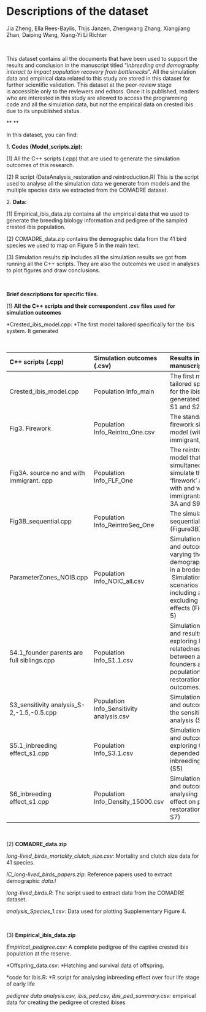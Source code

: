 # **Descriptions of the dataset**

Jia Zheng, Ella Rees-Baylis, Thijs Janzen, Zhengwang Zhang, Xiangjiang Zhan, Daiping Wang, Xiang-Yi Li Richter

 

This dataset contains all the documents that have been used to support the results and conclusion in the manuscript titled “*Inbreeding and demography interact to impact population recovery from bottlenecks*”. All the simulation data and empirical data related to this study are stored in this dataset for further scientific validation. This dataset at the peer-review stage is accessible only to the reviewers and editors. Once it is published, readers who are interested in this study are allowed to access the programming code and all the simulation data, but not the empirical data on crested ibis due to its unpublished status.  

\** **

In this dataset, you can find:

1\. **Codes (Model_scripts.zip):**

(1) All the C++ scripts (.cpp) that are used to generate the simulation outcomes of this research.

(2) R script (DataAnalysis_restoration and reintroduction.R) This is the script used to analyse all the simulation data we generate from models and the multiple species data we extracted from the COMADRE dataset.

2\. **Data:**

(1) Empirical_ibis_data.zip contains all the empirical data that we used to generate the breeding biology information and pedigree of the sampled crested ibis population.

(2) COMADRE_data.zip contains the demographic data from the 41 bird species we used to map on Figure 5 in the main text.

(3) Simulation results.zip includes all the simulation results we got from running all the C++ scripts. They are also the outcomes we used in analyses to plot figures and draw conclusions.

 

**Brief descriptions for specific files.**

(1) **All the C++ scripts and their correspondent .csv files used for simulation outcomes**

*Crested_ibis_model.cpp: *The first model tailored specifically for the ibis system. It generated

 

| **C++ scripts (.cpp)**                      | **Simulation outcomes (.csv)**            | **Results in the manuscript**                                                                                                                                           |
| :------------------------------------------ | :---------------------------------------- | :---------------------------------------------------------------------------------------------------------------------------------------------------------------------- |
| Crested\_ibis\_model.cpp                    | Population Info\_main                     | The first model tailored specifically for the ibis system. It generated (Figure 1 S1 and S2)                                                                            |
| Fig3. Firework                              | Population Info\_Reintro\_One.csv         | The standard firework simulation model (with no immigrant, S8)                                                                                                          |
| Fig3A. source no and with immigrant. cpp    | Population Info\_FLF\_One                 | The reintroduction model that simultaneously simulate the ‘firework’ approach with and without immigrants (Fig 3A and S9)                                               |
| Fig3B\_sequential.cpp                       | Population Info\_ReintroSeq\_One          | The simulation of sequential approach (Figure3B)                                                                                                                        |
| ParameterZones\_NOIB.cpp                    | Population Info\_NOIC\_all.csv            | Simulation model and outcomes of varying the demographic values in a broder range.  Simulation scenarios of including and excluding inbreeding effects (Figure 4 and 5) |
| S4.1\_founder parents are full siblings.cpp | Population Info\_S1.1.csv                 | Simulation model and results of exploring how relatedness between adult founders affect population restoration outcomes. (S4)                                           |
| S3\_sensitivity analysis\_S-2,-1.5,-0.5.cpp | Population Info\_Sensitivity analysis.csv | Simulation models and outcomes for the sensitivity analysis (S3)                                                                                                        |
| S5.1\_inbreeding effect\_s1.cpp             | Population Info\_S3.1.csv                 | Simulation models and outcomes for exploring the stage-depended inbreeding effects (S5)                                                                                 |
| S6\_inbreeding effect\_s1.cpp               | Population Info\_Density\_15000.csv       | Simulation models and outcomes for analysing density effect on population restoration (S6 and S7)                                                                       |

 

(2) **COMADRE_data.zip**

*long-lived_birds_mortality_clutch_size.csv*: Mortality and clutch size data for 41 species.

*IC_long-lived_birds_papers.zip*: Reference papers used to extract demographic *data.l*

*long-lived_birds.R*: The script used to extract data from the COMADRE dataset.

*analysis_Species_1.csv*: Data used for plotting Supplementary Figure 4.

 

(3) **Empirical_ibis_data.zip**

*Empirical_pedigree.csv:* A complete pedigree of the captive crested ibis population at the reserve.

*Offspring_data.csv: *Hatching and survival data of offspring.

*code for ibis.R: *R script for analysing inbreeding effect over four life stage of early life

*pedigree data analysis.csv, ibis_ped.csv, ibis_ped_summary.csv:* empirical data for creating the pedigree of crested ibises

 

 

 
